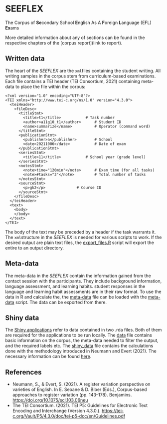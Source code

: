 # SEEFLEX
The Corpus of **Se**condary School **E**nglish As A **F**oreign **L**anguage (EFL) **Ex**ams

More detailed information about any of sections can be found in the respective chapters of the [corpus report](link to report).

## Written data

The heart of the *SEEFLEX* are the ```xml```files containing the student writing. All writing samples in the corpus stem from curriculum-based examinations. Each file contains a TEI header (TEI Consortium, 2021) containing meta-data to place the file within the corpus:

```{xml}
<?xml version="1.0" encoding="UTF-8"?>
<TEI xmlns="http://www.tei-c.org/ns/1.0" version="4.3.0">
  <teiHeader>
    <fileDesc>
      <titleStmt>
        <title>t1</title>			# Task number
        <author>a11g10_t1</author>		# Student ID
        <name>summarize</name>			# Operator (command word)
      </titleStmt>
      <publicationStmt>
        <publisher>a</publisher>		# School
        <date>20211006</date>			# Date of exam
      </publicationStmt>
      <seriesStmt>
        <title>11</title>			# School year (grade level)
      </seriesStmt>
      <notesStmt>
        <note>time="120min"</note>		# Exam time (for all tasks)
        <note>#tasks="3"</note>			# Total number of tasks
      </notesStmt>
      <sourceStmt>
        <p>gk2</p>				# Course ID
      </sourceStmt>
    </fileDesc>
  </teiHeader>
  <text>
    <body>
    </body>
  </text>
</TEI>
```

The body of the text may be preceded by a header if the task warrants it. The `xml`structure in the *SEEFLEX* is needed for various scripts to work. If the desired output are plain text files, the [export_files.R](../code/data_pipeline/export_files.R) script will export the entire to an output directory.


## Meta-data

The meta-data in the *SEEFLEX* contain the information gained from the contact session with the participants. They include background information, language assessment, and learning habits. student responses in the language and learning habit assessments are in their raw format. To use the data in R and calculate the, the [meta-data](meta_data_anon.csv) file can be loaded with the [meta-data](../code/data_pipeline/meta_data.R) script. The data can be exported from there.


## Shiny data

The [Shiny applications](../README.md#L23) refer to data contained in two .rda files. Both of them are required for the applications to be run locally. The [data](20240903_data.rda) file contains basic information on the corpus, the meta-data needed to filter the output, and the required labels etc. The [shiny_data](20240905_shiny_data.rda) file contains the calculations done with the methodology introduced in Neumann and Evert (2021). The necessary information can be found [here](https://www.stephanie-evert.de/PUB/NeumannEvert2021/).


## References

- Neumann, S., & Evert, S. (2021). A register variation perspective on varieties of English. In E. Seoane & D. Biber (Eds.), Corpus-based approaches to register variation (pp. 143–178). Benjamins. https://doi.org/10.1075/scl.103.06neu
- The TEI Consortium. (2021). TEI P5: Guidelines for Electronic Text Encoding and Interchange (Version 4.3.0.). https://tei-c.org/Vault/P5/4.3.0/doc/tei-p5-doc/en/Guidelines.pdf
